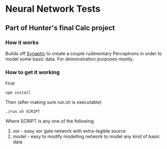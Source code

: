 # Neural Network Tests
## Part of Hunter's final Calc project

### How it works
Builds off [Synaptic](https://github.com/cazala/synaptic) to create a couple rudimentary Perceptrons in order to model some basic data. For demonstration purposes mostly.

### How to get it working
First

    npm install

Then (after making sure run.sh is executable)

    ./run.sh SCRIPT

Where SCRIPT is any one of the following
1. xor - easy xor gate network with extra-legible source
2. model - easy to modify modelling network to model any kind of basic data
